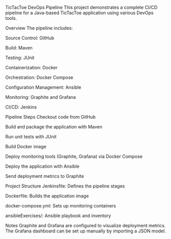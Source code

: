 TicTacToe DevOps Pipeline
This project demonstrates a complete CI/CD pipeline for a Java-based TicTacToe application using various DevOps tools.

Overview
The pipeline includes:

Source Control: GitHub

Build: Maven

Testing: JUnit

Containerization: Docker

Orchestration: Docker Compose

Configuration Management: Ansible

Monitoring: Graphite and Grafana

CI/CD: Jenkins

Pipeline Steps
Checkout code from GitHub

Build and package the application with Maven

Run unit tests with JUnit

Build Docker image

Deploy monitoring tools (Graphite, Grafana) via Docker Compose

Deploy the application with Ansible

Send deployment metrics to Graphite

Project Structure
Jenkinsfile: Defines the pipeline stages

Dockerfile: Builds the application image

docker-compose.yml: Sets up monitoring containers

ansibleExercises/: Ansible playbook and inventory

Notes
Graphite and Grafana are configured to visualize deployment metrics. The Grafana dashboard can be set up manually by importing a JSON model.
